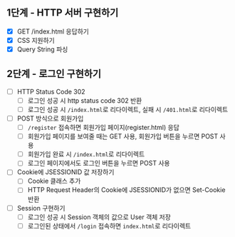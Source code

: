 ## 1단계 - HTTP 서버 구현하기

- [x] GET /index.html 응답하기
- [x] CSS 지원하기
- [x] Query String 파싱

## 2단계 - 로그인 구현하기

- [ ] HTTP Status Code 302
  - [ ] 로그인 성공 시 http status code 302 반환
  - [ ] 로그인 성공 시 `/index.html`로 리다이렉트, 실패 시 `/401.html`로 리다이렉트
- [ ] POST 방식으로 회원가입
  - [ ] `/register` 접속하면 회원가입 페이지(register.html) 응답
  - [ ] 회원가입 페이지를 보여줄 때는 GET 사용, 회원가입 버튼을 누르면 POST 사용
  - [ ] 회원가입 완료 시 `/index.html`로 리다이렉트
  - [ ] 로그인 페이지에서도 로그인 버튼을 누르면 POST 사용
- [ ] Cookie에 JSESSIONID 값 저장하기
  - [ ] Cookie 클래스 추가
  - [ ] HTTP Request Header의 Cookie에 JSESSIONID가 없으면 Set-Cookie 반환
- [ ] Session 구현하기
  - [ ] 로그인 성공 시 Session 객체의 값으로 User 객체 저장 
  - [ ] 로그인된 상태에서 `/login` 접속하면 `index.html`로 리다이렉트
